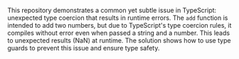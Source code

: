 This repository demonstrates a common yet subtle issue in TypeScript: unexpected type coercion that results in runtime errors.  The `add` function is intended to add two numbers, but due to TypeScript's type coercion rules, it compiles without error even when passed a string and a number. This leads to unexpected results (NaN) at runtime. The solution shows how to use type guards to prevent this issue and ensure type safety.